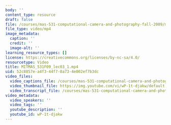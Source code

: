 ```yaml
---
body: ''
content_type: resource
draft: false
file: /courses/mas-531-computational-camera-and-photography-fall-2009/mitmas_531f09_lec03_1_360p_16_9.mp4
file_type: video/mp4
image_metadata:
  caption: ''
  credit: ''
  image-alt: ''
learning_resource_types: []
license: https://creativecommons.org/licenses/by-nc-sa/4.0/
resourcetype: Video
title: MITMAS_531F09_lec03_1.mp4
uid: 52c8857e-a4f3-44f7-8a73-4e002ef7b3dc
video_files:
  video_captions_file: /courses/mas-531-computational-camera-and-photography-fall-2009/1yaJaz5xV9bH0lwM16z5sEE84UY3m7MfN_transcript.webvtt
  video_thumbnail_file: https://img.youtube.com/vi/wP-1t-djakw/default.jpg
  video_transcript_file: /courses/mas-531-computational-camera-and-photography-fall-2009/1yaJaz5xV9bH0lwM16z5sEE84UY3m7MfN_transcript.pdf
video_metadata:
  video_speakers: ''
  video_tags: ''
  youtube_description: ''
  youtube_id: wP-1t-djakw
---
```

